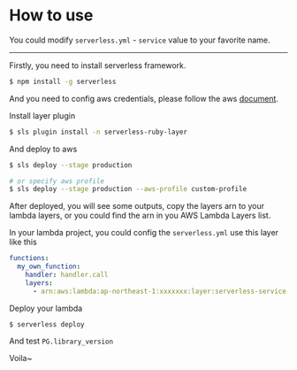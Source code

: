 # How to use

You could modify `serverless.yml` - `service` value to your favorite name.

---

Firstly, you need to install serverless framework.

```bash
$ npm install -g serverless
```

And you need to config aws credentials, please follow the aws [document](https://docs.aws.amazon.com/cli/latest/userguide/cli-configure-profiles.html).

Install layer plugin

```bash
$ sls plugin install -n serverless-ruby-layer
```

And deploy to aws

```bash
$ sls deploy --stage production

# or specify aws profile
$ sls deploy --stage production --aws-profile custom-profile
```

After deployed, you will see some outputs, copy the layers arn to your lambda layers, or you could find the arn in you AWS Lambda Layers list.

In your lambda project, you could config the `serverless.yml` use this layer like this

```yml
functions:
  my_own_function:
    handler: handler.call
    layers:
      - arn:aws:lambda:ap-northeast-1:xxxxxxx:layer:serverless-service-name-xxx:1
```

Deploy your lambda

```base
$ serverless deploy
```

And test `PG.library_version`

Voila~
